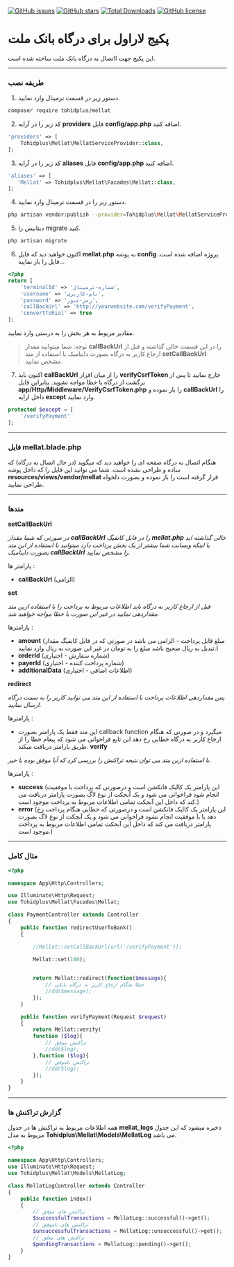 [![GitHub issues](https://img.shields.io/github/issues/tohidplus/mellat.svg)](https://github.com/tohidplus/mellat/issues)
[![GitHub stars](https://img.shields.io/github/stars/tohidplus/mellat.svg)](https://github.com/tohidplus/mellat/stargazers)
[![Total Downloads](https://img.shields.io/packagist/dt/tohidplus/mellat.svg)](https://packagist.org/packages/tohidplus/mellat)
[![GitHub license](https://img.shields.io/github/license/tohidplus/mellat.svg)](https://github.com/tohidplus/mellat/blob/master/LICENSE.txt)
# پکیج لاراول برای درگاه بانک ملت
این پکیج جهت ااتصال به درگاه بانک ملت ساخته شده است.

---

### طریقه نصب
1.  دستور زیر در قسمت ترمینال وارد نمایید.
```bash
composer require tohidplus/mellat
```

2. کد زیر را در آرایه **providers** فایل **config/app.php** اضافه کنید.
```php
'providers' => [
    Tohidplus\Mellat\MellatServiceProvider::class,
];
```

3. کد زیر را در آرایه **aliases** فایل **config/app.php** اضافه کنید.
```php
'aliases' => [
   'Mellat' => Tohidplus\Mellat\Facades\Mellat::class,
];
```

4. دستور زیر را در قسمت ترمینال وارد نمایید.
```bash
php artisan vendor:publish --provider=Tohidplus\Mellat\MellatServiceProvider
```

5. دیتابیس را migrate کنید.
```bash
php artisan migrate
```

6. اکنون خواهید دید که فایل **mellat.php** به پوشه **config** پروژه اضافه شده است. فایل را باز نمایید...
```php
<?php
return [
    'terminalId' => 'شماره-ترمینال',
    'username' => 'نام-کاربری',
    'password' => 'رمز-عبور',
    'callBackUrl' => 'http://yourwebsite.com/verifyPayment',
    'convertToRial' => true
];
```
مقادیر مربوط به هر بخش را به درستی وارد نمایید.
> توجه: شما میتوانید مقدار **callBackUrl** را در این قسمت خالی گذاشته و قبل از ارجاع کاربر به درگاه بصورت داینامیک با استفاده از متد **setCallBackUrl** مشخص نمایید.
7. اکنون باید **callBackUrl** را از میان افزار **verifyCsrfToken** خارج نمایید تا پس از برگشت از درگاه با خطا مواجه نشوید. بنابراین فایل **app/Http/Middleware/VerifyCsrfToken.php** را باز نموده و **callBackUrl** را داخل ارایه **except** وارد نمایید.
```php
protected $except = [
    '/verifyPayment'
];
```

---

### فایل mellat.blade.php 
هنگام اتصال به درگاه صفحه ای را خواهید دید که میگوید (در حال اتصال به درگاه) که ساده و طراحی نشده است. شما می توانید این فایل را که داخل  پوشه  **resources/views/vendor/mellat** قرار گرفته است را باز نموده و بصورت دلخواه طراحی نمایید.

---

### متدها
**setCallBackUrl**

*در صورتی که شما مقدار **callBackUrl** را در فایل کانفیگ **mellat.php** خالی گذاشته اید یا اینکه وبسایت شما بیشتر از یک بخش پرداخت دارد میتوانید با استفاده از این متد بصورت داینامیک **callBackUrl** را مشخص نمایید.*

پارامتر ها : 
- **callBackUrl** (الزامی)

**set**

*قبل از ارجاع کاربر به درگاه باید اطلاعات مربوط به پرداخت  را با استفاده ازین متد مقداردهی نمایید در غیر این صورت با خطا مواجه خواهید شد.*

پارامترها : 

- **amount** (مبلغ قابل پرداخت - الزامی می باشد در صورتی که در فایل کانفیگ مقدار تبدیل به ریال صحیح باشد مبلغ را به تومان در غیر این صورت به ریال وارد نمایید.)
- **orderId** (شماره سفارش - اختیاری)
- **payerId** (شماره پرداخت کننده - اختیاری)
- **additionalData** (اطلاعات اضافی - اختیاری)

**redirect**

*پس مقداردهی اطلاعات پرداخت با استفاده از این متد می توانید کاربر را به سمت درگاه ارسال نمایید.*

پارامترها : 

- این متد فقط یک پارامتر بصورت callback function میگیرد و در صورتی که هنگام ارجاع کاربر به درگاه خطایی رخ دهد این تابع فراخوانی می شود که پیغام خطا را از طریق پارامتر دریافت میکند.
**verify**

*با استفاده ازین متد می توان نتیجه تراکنش را بررسی کرد که آیا موفق بوده یا خیر.*

پارامترها :

- **success** (این پارامتر یک کالبک فانکشن است و درصورتی که پرداخت  با موفقیت انجام شود فراخوانی می شود و یک آبجکت از نوع لاگ بصورت پارامتر دریافت می کند که داخل این آبجکت  تمامی اطلاعات مربوط به پرداخت موجود است.)
- **error** (این پارامتر یک کالبک فانکشن است و درصورتی که  خطایی هنگام پرداخت رخ دهد یا  با موفقیت انجام نشود  فراخوانی می شود و یک آبجکت از نوع لاگ بصورت پارامتر دریافت می کند که داخل این آبجکت  تمامی اطلاعات مربوط به پرداخت موجود است.)
---

### مثال کامل
```php
<?php

namespace App\Http\Controllers;

use Illuminate\Http\Request;
use Tohidplus\Mellat\Facades\Mellat;

class PaymentController extends Controller
{
    public function redirectUserToBank()
    {

        //Mellat::setCallBackUrl(url('/verifyPayment'));

        Mellat::set(100);

        
        return Mellat::redirect(function($message){
            // خطا هنگام ارجاع کاربر به درگاه بانکی
            //dd($message);
        });
    }

    public function verifyPayment(Request $request)
    {
        return Mellat::verify(
        function ($log){
            // تراکنش موفق 
            //dd($log);   
        },function ($log){
            // تراکنش ناموفق
            //dd($log);
        });
    }
}
```

---

### گزارش تراکنش ها
همه اطلاعات مربوط به تراکنش ها در جدول **mellat_logs** ذخیره میشود که این جدول مربوط به مدل **Tohidplus\Mellat\Models\MellatLog** می باشد.
```php
<?php

namespace App\Http\Controllers;
use Illuminate\Http\Request;
use Tohidplus\Mellat\Models\MellatLog;

class MellatLogController extends Controller
{
    public function index()
    {
        // تراکنش های موفق
        $successfulTransactions = MellatLog::successful()->get();
        // تراکنش های ناموفق
        $unsuccessfulTransactions = MellatLog::unsuccessful()->get();
        // تراکنش های معلق
        $pendingTransactions = MellatLog::pending()->get();
    }
}
```












